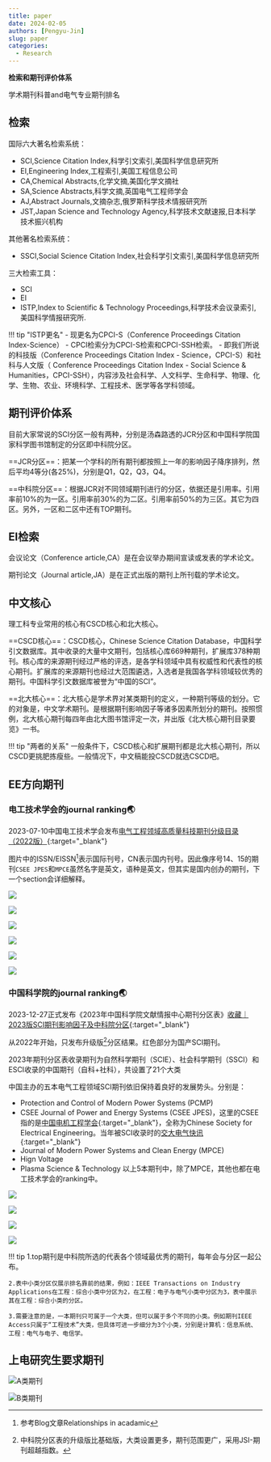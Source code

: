 ```yaml
---
title: paper
date: 2024-02-05
authors: [Pengyu-Jin]
slug: paper
categories:
  - Research
---
```


**检索和期刊评价体系**

学术期刊科普and电气专业期刊排名

<!-- more -->

## 检索
国际六大著名检索系统：

- SCI,Science Citation Index,科学引文索引,美国科学信息研究所
- EI,Engineering Index,工程索引,美国工程信息公司
- CA,Chemical Abstracts,化学文摘,美国化学文摘社
- SA,Science Abstracts,科学文摘,英国电气工程师学会
- AJ,Abstract Journals,文摘杂志,俄罗斯科学技术情报研究所
- JST,Japan Science and Technology Agency,科学技术文献速报,日本科学技术振兴机构

其他著名检索系统：

- SSCI,Social Science Citation Index,社会科学引文索引,美国科学信息研究所

三大检索工具：

- SCI
- EI
- ISTP,Index to Scientific & Technology Proceedings,科学技术会议录索引,美国科学情报研究所.

!!! tip "ISTP更名"
    - 现更名为CPCI-S（Conference Proceedings Citation Index-Science）
    - CPCI检索分为CPCI-S检索和CPCI-SSH检索。
    - 即我们所说的科技版（Conference Proceedings Citation Index - Science，CPCI-S）和社科与人文版（ Conference Proceedings Citation Index - Social Science & Humanities，CPCI-SSH），内容涉及社会科学、人文科学、生命科学、物理、化学、生物、农业、环境科学、工程技术、医学等各学科领域。


## 期刊评价体系
目前大家常说的SCI分区一般有两种，分别是汤森路透的JCR分区和中国科学院国家科学图书馆制定的分区即中科院分区。

==JCR分区==：把某一个学科的所有期刊都按照上一年的影响因子降序排列，然后平均4等分(各25%)，分别是Q1，Q2，Q3，Q4。

==中科院分区==：根据JCR对不同领域期刊进行的分区，依据还是引用率。引用率前10%的为一区。引用率前30%的为二区。引用率前50%的为三区。其它为四区。另外，一区和二区中还有TOP期刊。

## EI检索
会议论文（Conference article,CA）是在会议举办期间宣读或发表的学术论文。

期刊论文（Journal article,JA）是在正式出版的期刊上所刊载的学术论文。


## 中文核心
理工科专业常用的核心有CSCD核心和北大核心。

==CSCD核心==：CSCD核心，Chinese Science Citation Database，中国科学引文数据库。其中收录的大量中文期刊，包括核心库669种期刊，扩展库378种期刊。核心库的来源期刊经过严格的评选，是各学科领域中具有权威性和代表性的核心期刊。扩展库的来源期刊也经过大范围遴选，入选者是我国各学科领域较优秀的期刊。中国科学引文数据库被誉为“中国的SCI”。

==北大核心==：北大核心是学术界对某类期刊的定义，一种期刊等级的划分。它的对象是，中文学术期刊。是根据期刊影响因子等诸多因素所划分的期刊。按照惯例，北大核心期刊每四年由北大图书馆评定一次，并出版《北大核心期刊目录要览》一书。

!!! tip "两者的关系"
    一般条件下，CSCD核心和扩展期刊都是北大核心期刊，所以CSCD更挑肥拣瘦些。一般情况下，中文稿能投CSCD就选CSCD吧。

## EE方向期刊
### 电工技术学会的journal ranking🌏
2023-07-10中国电工技术学会发布[电气工程领域高质量科技期刊分级目录（2022版）](https://www.ces.org.cn/html/report/23070728-1.htm){:target="_blank"}

图片中的ISSN/EISSN[^1]表示国际刊号，CN表示国内刊号。因此像序号14、15的期刊`CSEE JPES`和`MPCE`虽然名字是英文，语种是英文，但其实是国内创办的期刊，下一个section会详细解释。

[^1]:参考Blog文章Relationships in acadamic

![](https://cdn.jsdelivr.net/gh/Jin-Pengyu/image-bed/img/%E5%B1%8F%E5%B9%95%E6%88%AA%E5%9B%BE%202024-01-28%20103510.png)

![](https://cdn.jsdelivr.net/gh/Jin-Pengyu/image-bed/img/20240128111047.png)

![](https://cdn.jsdelivr.net/gh/Jin-Pengyu/image-bed/img/20240128111136.png)

![](https://cdn.jsdelivr.net/gh/Jin-Pengyu/image-bed/img/20240205004506.png)

![](https://cdn.jsdelivr.net/gh/Jin-Pengyu/image-bed/img/20240205004651.png)

![](https://cdn.jsdelivr.net/gh/Jin-Pengyu/image-bed/img/20240205004800.png)


### 中国科学院的journal ranking🌏
2023-12-27正式发布《2023年中国科学院文献情报中心期刊分区表》[收藏｜2023版SCI期刊影响因子及中科院分区](https://mp.weixin.qq.com/s/ZILlqI6PQIXH_Kp0iXWHtg){:target="_blank"}

从2022年开始，只发布升级版[^2]分区结果。红色部分为国产SCI期刊。

2023年期刊分区表收录期刊为自然科学期刊（SCIE）、社会科学期刊（SSCI）和ESCI收录的中国期刊（自科+社科），共设置了21个大类

[^2]:中科院分区表的升级版比基础版，大类设置更多，期刊范围更广，采用JSI-期刊超越指数。

中国主办的五本电气工程领域SCI期刊依旧保持着良好的发展势头。分别是：

  - Protection and Control of Modern Power Systems (PCMP) 
  - CSEE Journal of Power and Energy Systems (CSEE JPES)，这里的CSEE指的是[中国电机工程学会](https://www.csee.org.cn/index.html){:target="_blank"}，全称为Chinese Society for Electrical Engineering。当年被SCI收录时的[交大电气快讯](https://eei.sjtu.edu.cn/display.php?id=686){:target="_blank"}
  - Journal of Modern Power Systems and Clean Energy (MPCE)
  - Hign Voltage
  - Plasma Science & Technology
以上5本期刊中，除了MPCE，其他也都在电工技术学会的ranking中。

![](https://cdn.jsdelivr.net/gh/Jin-Pengyu/image-bed/img/1.png)

![](https://cdn.jsdelivr.net/gh/Jin-Pengyu/image-bed/img/2.png)

![](https://cdn.jsdelivr.net/gh/Jin-Pengyu/image-bed/img/3.png)

![](https://cdn.jsdelivr.net/gh/Jin-Pengyu/image-bed/img/4.png)

!!! tip
    1.top期刊是中科院所选的代表各个领域最优秀的期刊，每年会与分区一起公布。

    2.表中小类分区仅展示排名靠前的结果，例如：IEEE Transactions on Industry Applications在工程：综合小类中分区为2，在工程：电子与电气小类中分区为3，表中展示其在工程：综合小类的分区。

    3.需要注意的是，一本期刊只可属于一个大类，但可以属于多个不同的小类。例如期刊IEEE Access只属于“工程技术”大类，但具体可进一步细分为3个小类，分别是计算机：信息系统、工程：电气与电子、电信学。

## 上电研究生要求期刊

![A类期刊](https://cdn.jsdelivr.net/gh/Jin-Pengyu/image-bed/img/13bf62dc4000c7a9a7860ba022d238d.png)

![B类期刊](https://cdn.jsdelivr.net/gh/Jin-Pengyu/image-bed/img/aec945cd81482dc3254b538c2f96796.png)